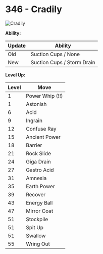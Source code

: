 # 346 - Cradily
![][346]

**Ability:**

Update | Ability
---    | ---
Old    | Suction Cups / None
New    | Suction Cups / Storm Drain

**Level Up:**

Level | Move
---   | ---
  1   | Power Whip (!!)
  1   | Astonish
  6   | Acid
  9   | Ingrain
 12   | Confuse Ray
 15   | Ancient Power
 18   | Barrier
 21   | Rock Slide
 24   | Giga Drain
 27   | Gastro Acid
 31   | Amnesia
 35   | Earth Power
 39   | Recover
 43   | Energy Ball
 47   | Mirror Coat
 51   | Stockpile
 51   | Spit Up
 51   | Swallow
 55   | Wring Out



[346]: https://raw.githubusercontent.com/PokeAPI/sprites/master/sprites/pokemon/346.png "Cradily"
